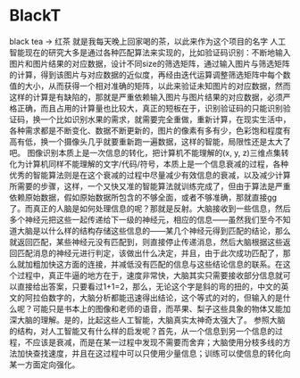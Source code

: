 # BlackT
black tea -> 红茶
就是我每天晚上回家喝的茶，以此来作为这个项目的名字
人工智能现在的研究大多是通过各种匹配算法来实现的，比如验证码识别：不断地输入图片和图片结果的对应数据，设计不同size的筛选矩阵，通过输入图片与筛选矩阵的计算，得到该图片与对应数据的近似度，再经由迭代运算调整筛选矩阵中每个数值的大小，从而获得一个相对准确的矩阵，以此来验证未知图片的对应数据，然而这样的计算是有缺陷的，那就是严重依赖输入图片与图片结果的对应数据，必须严格正确，而且占用的计算量也比较大，真正的短板在于，识别验证码的只能识别验证码，换一个比如识别水果的需求，就需要完全重做，重新计算，在现实生活中，各种需求都是不断变化、数据不断更新的，图片的像素有多有少，色彩饱和程度有高有低，换一个摄像头几乎就要重新跑一遍数据，这样的智能，局限性还是太大了吧。
图像识别本质上是一次信息的转化，把计算机不能理解的(x, y, z)三维点集转化为计算机同样不能理解的文字/代码/符号，本质上是一个信息衰减的过程，各种优秀的智能算法则是在这个衰减的过程中尽量减少有效信息的衰减，以及减少计算所需要的步骤，这样，一个又快又准的智能算法就训练完成了，但由于算法是严重依赖原始数据，假如原始数据所包含的不够全面，或者不够准确，那就直接gg了。而真正的人脑是如何处理信息的呢？那就是反射。大脑接收到一些信息，然后多个神经元把这些一起传递给下一级的神经元，相应的信息——虽然我们至今不知道大脑是以什么样的结构存储这些信息的——某几个神经元得到匹配的结论，那么就返回匹配，某些神经元没有匹配到，则直接停止传递消息，然后大脑根据这些返回匹配消息的神经元进行判定，该做出什么决定，并且，由于此次成功匹配了，那么就加粗加快这方面的连接，并减低没有匹配的信息与这些结论信息的联系。在这个过程中，真正牛逼的地方在于，速度非常快，大脑其实只需要接收部分信息就可以直接给出答案，只要看过1+1=2，那么，无论这个字是斜的弯的扭的，中文的英文的阿拉伯数字的，大脑分析都能迅速得出结论，这个等式的对的，但输入的是什么呢？可能只是书本上的图像和老师的语音，而苹果、梨子这些具象的物体又能加深大脑的理解。是的，比起这些人工智能，大脑真实太神奇太强大了。
参照大脑的结构，对人工智能又有什么样的启发呢？首先，从一个信息到另一个信息的过程，不应该是衰减，而是在某一过程中发现不需要而舍弃；大脑使用分枝多线的方法加快查找速度，并且在这过程中可以只使用少量信息；训练可以使信息的转化向某一方面定向强化。
